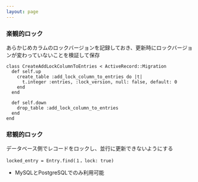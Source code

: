 ```yaml
---
layout: page
---
```

### 楽観的ロック
あらかじめカラムのロックバージョンを記録しておき、更新時にロックバージョンが変わっていないことを検証して保存

    class CreateAddLockColumnToEntries < ActiveRecord::Migration
      def self.up
        create_table :add_lock_column_to_entries do |t|
          t.integer :entries, :lock_version, null: false, default: 0
        end
      end

      def self.down
        drop_table :add_lock_column_to_entries
      end
    end

### 悲観的ロック
データベース側でレコードをロックし、並行に更新できないようにする

    locked_entry = Entry.find(１，lock: true)

* MySQLとPostgreSQLでのみ利用可能